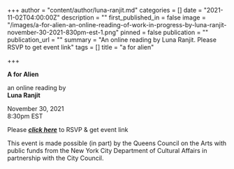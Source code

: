 +++
author = "content/author/luna-ranjit.md"
categories = []
date = "2021-11-02T04:00:00Z"
description = ""
first_published_in = false
image = "/images/a-for-alien-an-online-reading-of-work-in-progress-by-luna-ranjit-november-30-2021-830pm-est-1.png"
pinned = false
publication = ""
publication_url = ""
summary = "An online reading by Luna Ranjit. Please RSVP to get event link"
tags = []
title = "a for alien"

+++

**A for Alien**

an online reading by  
**Luna Ranjit**

November 30, 2021  
8:30pm EST

Please [_**click here**_](https://docs.google.com/forms/d/e/1FAIpQLSetp7GuL60M92gPgzNwo5djTiMMkw7U0KkbbqKykl80CVOv4Q/viewform) to RSVP & get event link

This event is made possible (in part) by the Queens Council on the Arts with public funds from the New York City Department of Cultural Affairs in partnership with the City Council.
